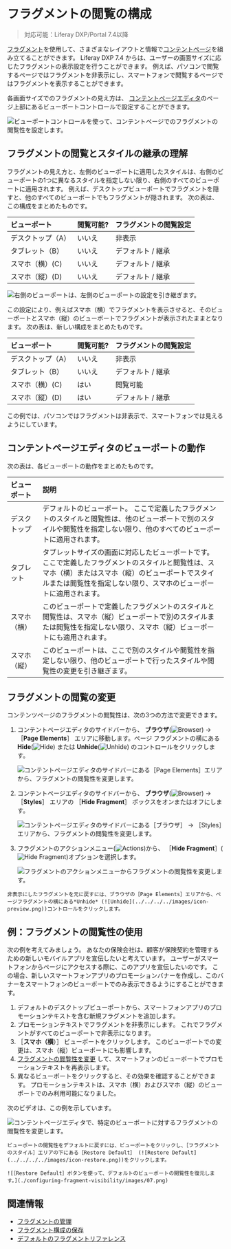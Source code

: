 # フラグメントの閲覧の構成

> 対応可能：Liferay DXP/Portal 7.4以降

[フラグメント](../using-fragments.md)を使用して、さまざまなレイアウトと情報で[コンテントページ](../../using-content-pages.md)を組み立てることができます。 Liferay DXP 7.4 からは、ユーザーの画面サイズに応じたフラグメントの表示設定を行うことができます。 例えば、パソコンで閲覧するページではフラグメントを非表示にし、スマートフォンで閲覧するページではフラグメントを表示することができます。

各画面サイズでのフラグメントの見え方は、 [コンテントページエディタ](../../using-content-pages/content-page-editor-ui-reference.md)のページ上部にあるビューポートコントロールで設定することができます。

![ビューポートコントロールを使って、コンテントページでのフラグメントの閲覧性を設定します。](./configuring-fragment-visibility/images/01.png)

## フラグメントの閲覧とスタイルの継承の理解

フラグメントの見え方と、左側のビューポートに適用したスタイルは、右側のビューポートの1つに異なるスタイルを指定しない限り、右側のすべてのビューポートに適用されます。 例えば、デスクトップビューポートでフラグメントを隠すと、他のすべてのビューポートでもフラグメントが隠されます。 次の表は、この構成をまとめたものです。

| ビューポート    | 閲覧可能? | フラグメントの閲覧設定 |
|:--------- |:----- |:----------- |
| デスクトップ（A） | いいえ   | 非表示         |
| タブレット（B）  | いいえ   | デフォルト / 継承  |
| スマホ（横）(C) | いいえ   | デフォルト / 継承  |
| スマホ（縦）(D) | いいえ   | デフォルト / 継承  |

![右側のビューポートは、左側のビューポートの設定を引き継ぎます。](./configuring-fragment-visibility/images/02.png)

この設定により、例えばスマホ（横）でフラグメントを表示させると、そのビューポートとスマホ（縦）のビューポートでフラグメントが表示されたままとなります。 次の表は、新しい構成をまとめたものです。

| ビューポート    | 閲覧可能? | フラグメントの閲覧設定 |
|:--------- |:----- |:----------- |
| デスクトップ（A） | いいえ   | 非表示         |
| タブレット（B）  | いいえ   | デフォルト / 継承  |
| スマホ（横）(C) | はい    | 閲覧可能        |
| スマホ（縦）(D) | はい    | デフォルト / 継承  |

この例では、パソコンではフラグメントは非表示で、スマートフォンでは見えるようにしています。

## コンテントページエディタのビューポートの動作

次の表は、各ビューポートの動作をまとめたものです。

| ビューポート | 説明                                                                                                             |
|:------ |:-------------------------------------------------------------------------------------------------------------- |
| デスクトップ | デフォルトのビューポート。 ここで定義したフラグメントのスタイルと閲覧性は、他のビューポートで別のスタイルや閲覧性を指定しない限り、他のすべてのビューポートに適用されます。                         |
| タブレット  | タブレットサイズの画面に対応したビューポートです。 ここで定義したフラグメントのスタイルと閲覧性は、スマホ（横）またはスマホ（縦）のビューポートでスタイルまたは閲覧性を指定しない限り、スマホのビューポートに適用されます。 |
| スマホ（横） | このビューポートで定義したフラグメントのスタイルと閲覧性は、スマホ（縦）ビューポートで別のスタイルまたは閲覧性を指定しない限り、スマホ（縦）ビューポートにも適用されます。                          |
| スマホ（縦） | このビューポートは、ここで別のスタイルや閲覧性を指定しない限り、他のビューポートで行ったスタイルや閲覧性の変更を引き継ぎます。                                                |

## フラグメントの閲覧の変更

コンテンツページのフラグメントの閲覧性は、次の3つの方法で変更できます。

1. コンテントページエディタのサイドバーから、 **ブラウザ**(![Browser](../../../../images/icon-browser.png)) &rarr; ［**Page Elements**］ エリアに移動します。ページ フラグメントの横にある **Hide**(![Hide](../../../../images/icon-hide.png)) または **Unhide**(![Unhide](../../../../images/icon-preview.png)) のコントロールをクリックします。

   ![コンテントページエディタのサイドバーにある［Page Elements］エリアから、フラグメントの閲覧性を変更します。](./configuring-fragment-visibility/images/03.gif)

1. コンテントページエディタのサイドバーから、 **ブラウザ**(![Browser](../../../../images/icon-browser.png)) &rarr; ［**Styles**］ エリアの ［**Hide Fragment**］ ボックスをオンまたはオフにします。

   ![コンテントページエディタのサイドバーにある［ブラウザ］ &rarr; ［Styles］エリアから、フラグメントの閲覧性を変更します。](./configuring-fragment-visibility/images/04.gif)

1. フラグメントのアクションメニュー(![Actions](../../../../images/icon-widget-options.png))から、 ［**Hide Fragment**］(![Hide Fragment](../../../../images/icon-hide.png))オプションを選択します。

   ![フラグメントのアクションメニューからフラグメントの閲覧性を変更します。](./configuring-fragment-visibility/images/05.gif)

```{tip}
非表示にしたフラグメントを元に戻すには、ブラウザの［Page Elements］エリアから、ページフラグメントの横にある*Unhide* (![Unhide](../../../../images/icon-preview.png))コントロールをクリックします。
```

## 例：フラグメントの閲覧性の使用

次の例を考えてみましょう。 あなたの保険会社は、顧客が保険契約を管理するための新しいモバイルアプリを宣伝したいと考えています。 ユーザーがスマートフォンからページにアクセスする際に、このアプリを宣伝したいのです。 この場合、新しいスマートフォンアプリのプロモーションバナーを作成し、このバナーをスマートフォンのビューポートでのみ表示できるようにすることができます。

1. デフォルトのデスクトップビューポートから、スマートフォンアプリのプロモーションテキストを含む新規フラグメントを追加します。
1. プロモーションテキストでフラグメントを非表示にします。 これでフラグメントがすべてのビューポートで非表示になります。
1. ［**スマホ（横**）］ ビューポートをクリックします。 このビューポートでの変更は、スマホ（縦）ビューポートにも影響します。
1. [フラグメントの閲覧性を変更](#changing-fragment-visibility) して、スマートフォンのビューポートでプロモーションテキストを再表示します。
1. 異なるビューポートをクリックすると、その効果を確認することができます。 プロモーションテキストは、スマホ（横）およびスマホ（縦）のビューポートでのみ利用可能になりました。

次のビデオは、この例を示しています。

![コンテントページエディタで、特定のビューポートに対するフラグメントの閲覧性を変更します。](./configuring-fragment-visibility/images/06.gif)

```{tip}
ビューポートの閲覧性をデフォルトに戻すには、ビューポートをクリックし、［フラグメントのスタイル］エリアの下にある［Restore Default］ (![Restore Default](../../../../images/icon-restore.png))をクリックします。

![［Restore Default］ボタンを使って、デフォルトのビューポートの閲覧性を復元します。](./configuring-fragment-visibility/images/07.png)
```

## 関連情報

- [フラグメントの管理](./managing-fragments.md)
- [フラグメント構成の保存](../using-fragments/saving-fragment-compositions.md)
- [デフォルトのフラグメントリファレンス](../using-fragments/default-fragments-reference.md)
